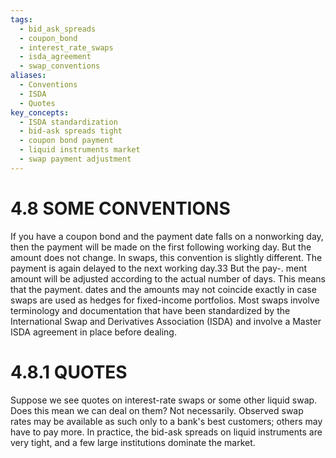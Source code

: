 ```yaml
---
tags:
  - bid_ask_spreads
  - coupon_bond
  - interest_rate_swaps
  - isda_agreement
  - swap_conventions
aliases:
  - Conventions
  - ISDA
  - Quotes
key_concepts:
  - ISDA standardization
  - bid-ask spreads tight
  - coupon bond payment
  - liquid instruments market
  - swap payment adjustment
---
```


# 4.8 SOME CONVENTIONS  

If you have a coupon bond and the payment date falls on a nonworking day, then the payment will be made on the first following working day. But the amount does not change. In swaps, this convention is slightly different. The payment is again delayed to the next working day.33 But the pay-. ment amount will be adjusted according to the actual number of days. This means that the payment. dates and the amounts may not coincide exactly in case swaps are used as hedges for fixed-income portfolios. Most swaps involve terminology and documentation that have been standardized by the International Swap and Derivatives Association (ISDA) and involve a Master ISDA agreement in place before dealing.  

# 4.8.1 QUOTES  

Suppose we see quotes on interest-rate swaps or some other liquid swap. Does this mean we can deal on them? Not necessarily. Observed swap rates may be available as such only to a bank's best customers; others may have to pay more. In practice, the bid-ask spreads on liquid instruments are very tight, and a few large institutions dominate the market.  
